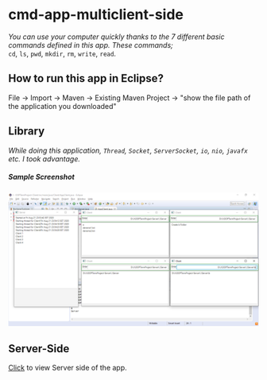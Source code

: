 # cmd-app-multiclient-side
*You can use your computer quickly thanks to the 7 different basic commands defined in this app. These commands;* <br>
`cd`,
`ls`,
`pwd`,
`mkdir`,
`rm`,
`write`,
`read`.
## How to run this app in Eclipse?
File -> Import -> Maven -> Existing Maven Project -> "show the file path of the application you downloaded"

## Library
*While doing this application, `Thread`, `Socket`, `ServerSocket`, `io`, `nio`, `javafx` etc. I took advantage.*

##### Sample Screenshot
![Screenshot](https://github.com/eroldmrclk/cmd-app-multiclient-side/blob/master/images/Screenshot_1.png)

## Server-Side
[Click](https://github.com/eroldmrclk/cmd-app-server-side) to view Server side of the app.

